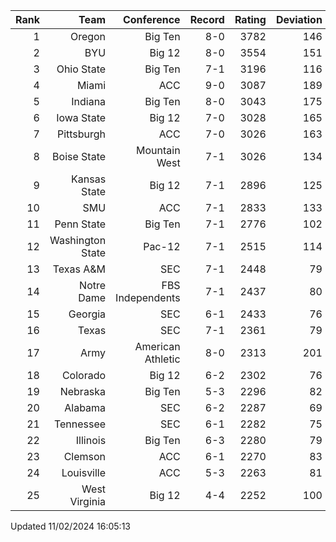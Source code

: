 | Rank  | Team                 | Conference           | Record   | Rating | Deviation |
| ---:  | ---:                 | ---:                 | ---:     | ---:   | ---:      |
| 1     | Oregon               | Big Ten              | 8-0      | 3782   | 146       |
| 2     | BYU                  | Big 12               | 8-0      | 3554   | 151       |
| 3     | Ohio State           | Big Ten              | 7-1      | 3196   | 116       |
| 4     | Miami                | ACC                  | 9-0      | 3087   | 189       |
| 5     | Indiana              | Big Ten              | 8-0      | 3043   | 175       |
| 6     | Iowa State           | Big 12               | 7-0      | 3028   | 165       |
| 7     | Pittsburgh           | ACC                  | 7-0      | 3026   | 163       |
| 8     | Boise State          | Mountain West        | 7-1      | 3026   | 134       |
| 9     | Kansas State         | Big 12               | 7-1      | 2896   | 125       |
| 10    | SMU                  | ACC                  | 7-1      | 2833   | 133       |
| 11    | Penn State           | Big Ten              | 7-1      | 2776   | 102       |
| 12    | Washington State     | Pac-12               | 7-1      | 2515   | 114       |
| 13    | Texas A&M            | SEC                  | 7-1      | 2448   | 79        |
| 14    | Notre Dame           | FBS Independents     | 7-1      | 2437   | 80        |
| 15    | Georgia              | SEC                  | 6-1      | 2433   | 76        |
| 16    | Texas                | SEC                  | 7-1      | 2361   | 79        |
| 17    | Army                 | American Athletic    | 8-0      | 2313   | 201       |
| 18    | Colorado             | Big 12               | 6-2      | 2302   | 76        |
| 19    | Nebraska             | Big Ten              | 5-3      | 2296   | 82        |
| 20    | Alabama              | SEC                  | 6-2      | 2287   | 69        |
| 21    | Tennessee            | SEC                  | 6-1      | 2282   | 75        |
| 22    | Illinois             | Big Ten              | 6-3      | 2280   | 79        |
| 23    | Clemson              | ACC                  | 6-1      | 2270   | 83        |
| 24    | Louisville           | ACC                  | 5-3      | 2263   | 81        |
| 25    | West Virginia        | Big 12               | 4-4      | 2252   | 100       |

Updated 11/02/2024 16:05:13
